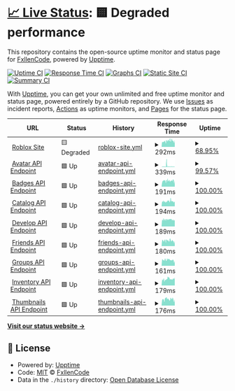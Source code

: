 # [📈 Live Status](https://FxllenCode.github.io/StatusPlus): <!--live status--> **🟨 Degraded performance**

This repository contains the open-source uptime monitor and status page for [FxllenCode](hwhelpnow.com), powered by [Upptime](https://github.com/upptime/upptime).

[![Uptime CI](https://github.com/koj-co/upptime/workflows/Uptime%20CI/badge.svg)](https://github.com/koj-co/upptime/actions?query=workflow%3A%22Uptime+CI%22)
[![Response Time CI](https://github.com/koj-co/upptime/workflows/Response%20Time%20CI/badge.svg)](https://github.com/koj-co/upptime/actions?query=workflow%3A%22Response+Time+CI%22)
[![Graphs CI](https://github.com/koj-co/upptime/workflows/Graphs%20CI/badge.svg)](https://github.com/koj-co/upptime/actions?query=workflow%3A%22Graphs+CI%22)
[![Static Site CI](https://github.com/koj-co/upptime/workflows/Static%20Site%20CI/badge.svg)](https://github.com/koj-co/upptime/actions?query=workflow%3A%22Static+Site+CI%22)
[![Summary CI](https://github.com/koj-co/upptime/workflows/Summary%20CI/badge.svg)](https://github.com/koj-co/upptime/actions?query=workflow%3A%22Summary+CI%22)

With [Upptime](https://upptime.js.org), you can get your own unlimited and free uptime monitor and status page, powered entirely by a GitHub repository. We use [Issues](https://github.com/FxllenCode/StatusPlus/issues) as incident reports, [Actions](https://github.com/FxllenCode/StatusPlus/actions) as uptime monitors, and [Pages](https://FxllenCode.github.io/StatusPlus) for the status page.

<!--start: status pages-->
<!-- This summary is generated by Upptime (https://github.com/upptime/upptime) -->
<!-- Do not edit this manually, your changes will be overwritten -->
<!-- prettier-ignore -->
| URL | Status | History | Response Time | Uptime |
| --- | ------ | ------- | ------------- | ------ |
| <img alt="" src="https://favicons.githubusercontent.com/www.roblox.com" height="13"> [Roblox Site](https://www.roblox.com) | 🟨 Degraded | [roblox-site.yml](https://github.com/FxllenCode/StatusPlus/commits/master/history/roblox-site.yml) | <details><summary><img alt="Response time graph" src="./graphs/roblox-site/response-time-week.png" height="20"> 292ms</summary><br><a href="https://FxllenCode.github.io/StatusPlus/history/roblox-site"><img alt="Response time 293" src="https://img.shields.io/endpoint?url=https%3A%2F%2Fraw.githubusercontent.com%2FFxllenCode%2FStatusPlus%2Fmaster%2Fapi%2Froblox-site%2Fresponse-time.json"></a><br><a href="https://FxllenCode.github.io/StatusPlus/history/roblox-site"><img alt="24-hour response time 314" src="https://img.shields.io/endpoint?url=https%3A%2F%2Fraw.githubusercontent.com%2FFxllenCode%2FStatusPlus%2Fmaster%2Fapi%2Froblox-site%2Fresponse-time-day.json"></a><br><a href="https://FxllenCode.github.io/StatusPlus/history/roblox-site"><img alt="7-day response time 292" src="https://img.shields.io/endpoint?url=https%3A%2F%2Fraw.githubusercontent.com%2FFxllenCode%2FStatusPlus%2Fmaster%2Fapi%2Froblox-site%2Fresponse-time-week.json"></a><br><a href="https://FxllenCode.github.io/StatusPlus/history/roblox-site"><img alt="30-day response time 293" src="https://img.shields.io/endpoint?url=https%3A%2F%2Fraw.githubusercontent.com%2FFxllenCode%2FStatusPlus%2Fmaster%2Fapi%2Froblox-site%2Fresponse-time-month.json"></a><br><a href="https://FxllenCode.github.io/StatusPlus/history/roblox-site"><img alt="1-year response time 293" src="https://img.shields.io/endpoint?url=https%3A%2F%2Fraw.githubusercontent.com%2FFxllenCode%2FStatusPlus%2Fmaster%2Fapi%2Froblox-site%2Fresponse-time-year.json"></a></details> | <details><summary><a href="https://FxllenCode.github.io/StatusPlus/history/roblox-site">68.95%</a></summary><a href="https://FxllenCode.github.io/StatusPlus/history/roblox-site"><img alt="All-time uptime 74.39%" src="https://img.shields.io/endpoint?url=https%3A%2F%2Fraw.githubusercontent.com%2FFxllenCode%2FStatusPlus%2Fmaster%2Fapi%2Froblox-site%2Fuptime.json"></a><br><a href="https://FxllenCode.github.io/StatusPlus/history/roblox-site"><img alt="24-hour uptime 0.00%" src="https://img.shields.io/endpoint?url=https%3A%2F%2Fraw.githubusercontent.com%2FFxllenCode%2FStatusPlus%2Fmaster%2Fapi%2Froblox-site%2Fuptime-day.json"></a><br><a href="https://FxllenCode.github.io/StatusPlus/history/roblox-site"><img alt="7-day uptime 68.95%" src="https://img.shields.io/endpoint?url=https%3A%2F%2Fraw.githubusercontent.com%2FFxllenCode%2FStatusPlus%2Fmaster%2Fapi%2Froblox-site%2Fuptime-week.json"></a><br><a href="https://FxllenCode.github.io/StatusPlus/history/roblox-site"><img alt="30-day uptime 74.39%" src="https://img.shields.io/endpoint?url=https%3A%2F%2Fraw.githubusercontent.com%2FFxllenCode%2FStatusPlus%2Fmaster%2Fapi%2Froblox-site%2Fuptime-month.json"></a><br><a href="https://FxllenCode.github.io/StatusPlus/history/roblox-site"><img alt="1-year uptime 74.39%" src="https://img.shields.io/endpoint?url=https%3A%2F%2Fraw.githubusercontent.com%2FFxllenCode%2FStatusPlus%2Fmaster%2Fapi%2Froblox-site%2Fuptime-year.json"></a></details>
| <img alt="" src="https://favicons.githubusercontent.com/avatar.roblox.com" height="13"> [Avatar API Endpoint](https://avatar.roblox.com/v1/avatar-rules) | 🟩 Up | [avatar-api-endpoint.yml](https://github.com/FxllenCode/StatusPlus/commits/master/history/avatar-api-endpoint.yml) | <details><summary><img alt="Response time graph" src="./graphs/avatar-api-endpoint/response-time-week.png" height="20"> 339ms</summary><br><a href="https://FxllenCode.github.io/StatusPlus/history/avatar-api-endpoint"><img alt="Response time 312" src="https://img.shields.io/endpoint?url=https%3A%2F%2Fraw.githubusercontent.com%2FFxllenCode%2FStatusPlus%2Fmaster%2Fapi%2Favatar-api-endpoint%2Fresponse-time.json"></a><br><a href="https://FxllenCode.github.io/StatusPlus/history/avatar-api-endpoint"><img alt="24-hour response time 177" src="https://img.shields.io/endpoint?url=https%3A%2F%2Fraw.githubusercontent.com%2FFxllenCode%2FStatusPlus%2Fmaster%2Fapi%2Favatar-api-endpoint%2Fresponse-time-day.json"></a><br><a href="https://FxllenCode.github.io/StatusPlus/history/avatar-api-endpoint"><img alt="7-day response time 339" src="https://img.shields.io/endpoint?url=https%3A%2F%2Fraw.githubusercontent.com%2FFxllenCode%2FStatusPlus%2Fmaster%2Fapi%2Favatar-api-endpoint%2Fresponse-time-week.json"></a><br><a href="https://FxllenCode.github.io/StatusPlus/history/avatar-api-endpoint"><img alt="30-day response time 312" src="https://img.shields.io/endpoint?url=https%3A%2F%2Fraw.githubusercontent.com%2FFxllenCode%2FStatusPlus%2Fmaster%2Fapi%2Favatar-api-endpoint%2Fresponse-time-month.json"></a><br><a href="https://FxllenCode.github.io/StatusPlus/history/avatar-api-endpoint"><img alt="1-year response time 312" src="https://img.shields.io/endpoint?url=https%3A%2F%2Fraw.githubusercontent.com%2FFxllenCode%2FStatusPlus%2Fmaster%2Fapi%2Favatar-api-endpoint%2Fresponse-time-year.json"></a></details> | <details><summary><a href="https://FxllenCode.github.io/StatusPlus/history/avatar-api-endpoint">99.57%</a></summary><a href="https://FxllenCode.github.io/StatusPlus/history/avatar-api-endpoint"><img alt="All-time uptime 99.65%" src="https://img.shields.io/endpoint?url=https%3A%2F%2Fraw.githubusercontent.com%2FFxllenCode%2FStatusPlus%2Fmaster%2Fapi%2Favatar-api-endpoint%2Fuptime.json"></a><br><a href="https://FxllenCode.github.io/StatusPlus/history/avatar-api-endpoint"><img alt="24-hour uptime 100.00%" src="https://img.shields.io/endpoint?url=https%3A%2F%2Fraw.githubusercontent.com%2FFxllenCode%2FStatusPlus%2Fmaster%2Fapi%2Favatar-api-endpoint%2Fuptime-day.json"></a><br><a href="https://FxllenCode.github.io/StatusPlus/history/avatar-api-endpoint"><img alt="7-day uptime 99.57%" src="https://img.shields.io/endpoint?url=https%3A%2F%2Fraw.githubusercontent.com%2FFxllenCode%2FStatusPlus%2Fmaster%2Fapi%2Favatar-api-endpoint%2Fuptime-week.json"></a><br><a href="https://FxllenCode.github.io/StatusPlus/history/avatar-api-endpoint"><img alt="30-day uptime 99.65%" src="https://img.shields.io/endpoint?url=https%3A%2F%2Fraw.githubusercontent.com%2FFxllenCode%2FStatusPlus%2Fmaster%2Fapi%2Favatar-api-endpoint%2Fuptime-month.json"></a><br><a href="https://FxllenCode.github.io/StatusPlus/history/avatar-api-endpoint"><img alt="1-year uptime 99.65%" src="https://img.shields.io/endpoint?url=https%3A%2F%2Fraw.githubusercontent.com%2FFxllenCode%2FStatusPlus%2Fmaster%2Fapi%2Favatar-api-endpoint%2Fuptime-year.json"></a></details>
| <img alt="" src="https://favicons.githubusercontent.com/badges.roblox.com" height="13"> [Badges API Endpoint](https://badges.roblox.com/v1/badges/2124548403) | 🟩 Up | [badges-api-endpoint.yml](https://github.com/FxllenCode/StatusPlus/commits/master/history/badges-api-endpoint.yml) | <details><summary><img alt="Response time graph" src="./graphs/badges-api-endpoint/response-time-week.png" height="20"> 191ms</summary><br><a href="https://FxllenCode.github.io/StatusPlus/history/badges-api-endpoint"><img alt="Response time 192" src="https://img.shields.io/endpoint?url=https%3A%2F%2Fraw.githubusercontent.com%2FFxllenCode%2FStatusPlus%2Fmaster%2Fapi%2Fbadges-api-endpoint%2Fresponse-time.json"></a><br><a href="https://FxllenCode.github.io/StatusPlus/history/badges-api-endpoint"><img alt="24-hour response time 187" src="https://img.shields.io/endpoint?url=https%3A%2F%2Fraw.githubusercontent.com%2FFxllenCode%2FStatusPlus%2Fmaster%2Fapi%2Fbadges-api-endpoint%2Fresponse-time-day.json"></a><br><a href="https://FxllenCode.github.io/StatusPlus/history/badges-api-endpoint"><img alt="7-day response time 191" src="https://img.shields.io/endpoint?url=https%3A%2F%2Fraw.githubusercontent.com%2FFxllenCode%2FStatusPlus%2Fmaster%2Fapi%2Fbadges-api-endpoint%2Fresponse-time-week.json"></a><br><a href="https://FxllenCode.github.io/StatusPlus/history/badges-api-endpoint"><img alt="30-day response time 192" src="https://img.shields.io/endpoint?url=https%3A%2F%2Fraw.githubusercontent.com%2FFxllenCode%2FStatusPlus%2Fmaster%2Fapi%2Fbadges-api-endpoint%2Fresponse-time-month.json"></a><br><a href="https://FxllenCode.github.io/StatusPlus/history/badges-api-endpoint"><img alt="1-year response time 192" src="https://img.shields.io/endpoint?url=https%3A%2F%2Fraw.githubusercontent.com%2FFxllenCode%2FStatusPlus%2Fmaster%2Fapi%2Fbadges-api-endpoint%2Fresponse-time-year.json"></a></details> | <details><summary><a href="https://FxllenCode.github.io/StatusPlus/history/badges-api-endpoint">100.00%</a></summary><a href="https://FxllenCode.github.io/StatusPlus/history/badges-api-endpoint"><img alt="All-time uptime 100.00%" src="https://img.shields.io/endpoint?url=https%3A%2F%2Fraw.githubusercontent.com%2FFxllenCode%2FStatusPlus%2Fmaster%2Fapi%2Fbadges-api-endpoint%2Fuptime.json"></a><br><a href="https://FxllenCode.github.io/StatusPlus/history/badges-api-endpoint"><img alt="24-hour uptime 100.00%" src="https://img.shields.io/endpoint?url=https%3A%2F%2Fraw.githubusercontent.com%2FFxllenCode%2FStatusPlus%2Fmaster%2Fapi%2Fbadges-api-endpoint%2Fuptime-day.json"></a><br><a href="https://FxllenCode.github.io/StatusPlus/history/badges-api-endpoint"><img alt="7-day uptime 100.00%" src="https://img.shields.io/endpoint?url=https%3A%2F%2Fraw.githubusercontent.com%2FFxllenCode%2FStatusPlus%2Fmaster%2Fapi%2Fbadges-api-endpoint%2Fuptime-week.json"></a><br><a href="https://FxllenCode.github.io/StatusPlus/history/badges-api-endpoint"><img alt="30-day uptime 100.00%" src="https://img.shields.io/endpoint?url=https%3A%2F%2Fraw.githubusercontent.com%2FFxllenCode%2FStatusPlus%2Fmaster%2Fapi%2Fbadges-api-endpoint%2Fuptime-month.json"></a><br><a href="https://FxllenCode.github.io/StatusPlus/history/badges-api-endpoint"><img alt="1-year uptime 100.00%" src="https://img.shields.io/endpoint?url=https%3A%2F%2Fraw.githubusercontent.com%2FFxllenCode%2FStatusPlus%2Fmaster%2Fapi%2Fbadges-api-endpoint%2Fuptime-year.json"></a></details>
| <img alt="" src="https://favicons.githubusercontent.com/catalog.roblox.com" height="13"> [Catalog API Endpoint](https://catalog.roblox.com/v1/bundles/details?bundleIds=192) | 🟩 Up | [catalog-api-endpoint.yml](https://github.com/FxllenCode/StatusPlus/commits/master/history/catalog-api-endpoint.yml) | <details><summary><img alt="Response time graph" src="./graphs/catalog-api-endpoint/response-time-week.png" height="20"> 194ms</summary><br><a href="https://FxllenCode.github.io/StatusPlus/history/catalog-api-endpoint"><img alt="Response time 189" src="https://img.shields.io/endpoint?url=https%3A%2F%2Fraw.githubusercontent.com%2FFxllenCode%2FStatusPlus%2Fmaster%2Fapi%2Fcatalog-api-endpoint%2Fresponse-time.json"></a><br><a href="https://FxllenCode.github.io/StatusPlus/history/catalog-api-endpoint"><img alt="24-hour response time 203" src="https://img.shields.io/endpoint?url=https%3A%2F%2Fraw.githubusercontent.com%2FFxllenCode%2FStatusPlus%2Fmaster%2Fapi%2Fcatalog-api-endpoint%2Fresponse-time-day.json"></a><br><a href="https://FxllenCode.github.io/StatusPlus/history/catalog-api-endpoint"><img alt="7-day response time 194" src="https://img.shields.io/endpoint?url=https%3A%2F%2Fraw.githubusercontent.com%2FFxllenCode%2FStatusPlus%2Fmaster%2Fapi%2Fcatalog-api-endpoint%2Fresponse-time-week.json"></a><br><a href="https://FxllenCode.github.io/StatusPlus/history/catalog-api-endpoint"><img alt="30-day response time 189" src="https://img.shields.io/endpoint?url=https%3A%2F%2Fraw.githubusercontent.com%2FFxllenCode%2FStatusPlus%2Fmaster%2Fapi%2Fcatalog-api-endpoint%2Fresponse-time-month.json"></a><br><a href="https://FxllenCode.github.io/StatusPlus/history/catalog-api-endpoint"><img alt="1-year response time 189" src="https://img.shields.io/endpoint?url=https%3A%2F%2Fraw.githubusercontent.com%2FFxllenCode%2FStatusPlus%2Fmaster%2Fapi%2Fcatalog-api-endpoint%2Fresponse-time-year.json"></a></details> | <details><summary><a href="https://FxllenCode.github.io/StatusPlus/history/catalog-api-endpoint">100.00%</a></summary><a href="https://FxllenCode.github.io/StatusPlus/history/catalog-api-endpoint"><img alt="All-time uptime 100.00%" src="https://img.shields.io/endpoint?url=https%3A%2F%2Fraw.githubusercontent.com%2FFxllenCode%2FStatusPlus%2Fmaster%2Fapi%2Fcatalog-api-endpoint%2Fuptime.json"></a><br><a href="https://FxllenCode.github.io/StatusPlus/history/catalog-api-endpoint"><img alt="24-hour uptime 100.00%" src="https://img.shields.io/endpoint?url=https%3A%2F%2Fraw.githubusercontent.com%2FFxllenCode%2FStatusPlus%2Fmaster%2Fapi%2Fcatalog-api-endpoint%2Fuptime-day.json"></a><br><a href="https://FxllenCode.github.io/StatusPlus/history/catalog-api-endpoint"><img alt="7-day uptime 100.00%" src="https://img.shields.io/endpoint?url=https%3A%2F%2Fraw.githubusercontent.com%2FFxllenCode%2FStatusPlus%2Fmaster%2Fapi%2Fcatalog-api-endpoint%2Fuptime-week.json"></a><br><a href="https://FxllenCode.github.io/StatusPlus/history/catalog-api-endpoint"><img alt="30-day uptime 100.00%" src="https://img.shields.io/endpoint?url=https%3A%2F%2Fraw.githubusercontent.com%2FFxllenCode%2FStatusPlus%2Fmaster%2Fapi%2Fcatalog-api-endpoint%2Fuptime-month.json"></a><br><a href="https://FxllenCode.github.io/StatusPlus/history/catalog-api-endpoint"><img alt="1-year uptime 100.00%" src="https://img.shields.io/endpoint?url=https%3A%2F%2Fraw.githubusercontent.com%2FFxllenCode%2FStatusPlus%2Fmaster%2Fapi%2Fcatalog-api-endpoint%2Fuptime-year.json"></a></details>
| <img alt="" src="https://favicons.githubusercontent.com/develop.roblox.com" height="13"> [Develop API Endpoint](https://develop.roblox.com/v1/toolbox/items?category=Hat&keyword=Hat) | 🟩 Up | [develop-api-endpoint.yml](https://github.com/FxllenCode/StatusPlus/commits/master/history/develop-api-endpoint.yml) | <details><summary><img alt="Response time graph" src="./graphs/develop-api-endpoint/response-time-week.png" height="20"> 189ms</summary><br><a href="https://FxllenCode.github.io/StatusPlus/history/develop-api-endpoint"><img alt="Response time 191" src="https://img.shields.io/endpoint?url=https%3A%2F%2Fraw.githubusercontent.com%2FFxllenCode%2FStatusPlus%2Fmaster%2Fapi%2Fdevelop-api-endpoint%2Fresponse-time.json"></a><br><a href="https://FxllenCode.github.io/StatusPlus/history/develop-api-endpoint"><img alt="24-hour response time 188" src="https://img.shields.io/endpoint?url=https%3A%2F%2Fraw.githubusercontent.com%2FFxllenCode%2FStatusPlus%2Fmaster%2Fapi%2Fdevelop-api-endpoint%2Fresponse-time-day.json"></a><br><a href="https://FxllenCode.github.io/StatusPlus/history/develop-api-endpoint"><img alt="7-day response time 189" src="https://img.shields.io/endpoint?url=https%3A%2F%2Fraw.githubusercontent.com%2FFxllenCode%2FStatusPlus%2Fmaster%2Fapi%2Fdevelop-api-endpoint%2Fresponse-time-week.json"></a><br><a href="https://FxllenCode.github.io/StatusPlus/history/develop-api-endpoint"><img alt="30-day response time 191" src="https://img.shields.io/endpoint?url=https%3A%2F%2Fraw.githubusercontent.com%2FFxllenCode%2FStatusPlus%2Fmaster%2Fapi%2Fdevelop-api-endpoint%2Fresponse-time-month.json"></a><br><a href="https://FxllenCode.github.io/StatusPlus/history/develop-api-endpoint"><img alt="1-year response time 191" src="https://img.shields.io/endpoint?url=https%3A%2F%2Fraw.githubusercontent.com%2FFxllenCode%2FStatusPlus%2Fmaster%2Fapi%2Fdevelop-api-endpoint%2Fresponse-time-year.json"></a></details> | <details><summary><a href="https://FxllenCode.github.io/StatusPlus/history/develop-api-endpoint">100.00%</a></summary><a href="https://FxllenCode.github.io/StatusPlus/history/develop-api-endpoint"><img alt="All-time uptime 100.00%" src="https://img.shields.io/endpoint?url=https%3A%2F%2Fraw.githubusercontent.com%2FFxllenCode%2FStatusPlus%2Fmaster%2Fapi%2Fdevelop-api-endpoint%2Fuptime.json"></a><br><a href="https://FxllenCode.github.io/StatusPlus/history/develop-api-endpoint"><img alt="24-hour uptime 100.00%" src="https://img.shields.io/endpoint?url=https%3A%2F%2Fraw.githubusercontent.com%2FFxllenCode%2FStatusPlus%2Fmaster%2Fapi%2Fdevelop-api-endpoint%2Fuptime-day.json"></a><br><a href="https://FxllenCode.github.io/StatusPlus/history/develop-api-endpoint"><img alt="7-day uptime 100.00%" src="https://img.shields.io/endpoint?url=https%3A%2F%2Fraw.githubusercontent.com%2FFxllenCode%2FStatusPlus%2Fmaster%2Fapi%2Fdevelop-api-endpoint%2Fuptime-week.json"></a><br><a href="https://FxllenCode.github.io/StatusPlus/history/develop-api-endpoint"><img alt="30-day uptime 100.00%" src="https://img.shields.io/endpoint?url=https%3A%2F%2Fraw.githubusercontent.com%2FFxllenCode%2FStatusPlus%2Fmaster%2Fapi%2Fdevelop-api-endpoint%2Fuptime-month.json"></a><br><a href="https://FxllenCode.github.io/StatusPlus/history/develop-api-endpoint"><img alt="1-year uptime 100.00%" src="https://img.shields.io/endpoint?url=https%3A%2F%2Fraw.githubusercontent.com%2FFxllenCode%2FStatusPlus%2Fmaster%2Fapi%2Fdevelop-api-endpoint%2Fuptime-year.json"></a></details>
| <img alt="" src="https://favicons.githubusercontent.com/friends.roblox.com" height="13"> [Friends API Endpoint](https://friends.roblox.com/v1/metadata) | 🟩 Up | [friends-api-endpoint.yml](https://github.com/FxllenCode/StatusPlus/commits/master/history/friends-api-endpoint.yml) | <details><summary><img alt="Response time graph" src="./graphs/friends-api-endpoint/response-time-week.png" height="20"> 180ms</summary><br><a href="https://FxllenCode.github.io/StatusPlus/history/friends-api-endpoint"><img alt="Response time 174" src="https://img.shields.io/endpoint?url=https%3A%2F%2Fraw.githubusercontent.com%2FFxllenCode%2FStatusPlus%2Fmaster%2Fapi%2Ffriends-api-endpoint%2Fresponse-time.json"></a><br><a href="https://FxllenCode.github.io/StatusPlus/history/friends-api-endpoint"><img alt="24-hour response time 178" src="https://img.shields.io/endpoint?url=https%3A%2F%2Fraw.githubusercontent.com%2FFxllenCode%2FStatusPlus%2Fmaster%2Fapi%2Ffriends-api-endpoint%2Fresponse-time-day.json"></a><br><a href="https://FxllenCode.github.io/StatusPlus/history/friends-api-endpoint"><img alt="7-day response time 180" src="https://img.shields.io/endpoint?url=https%3A%2F%2Fraw.githubusercontent.com%2FFxllenCode%2FStatusPlus%2Fmaster%2Fapi%2Ffriends-api-endpoint%2Fresponse-time-week.json"></a><br><a href="https://FxllenCode.github.io/StatusPlus/history/friends-api-endpoint"><img alt="30-day response time 174" src="https://img.shields.io/endpoint?url=https%3A%2F%2Fraw.githubusercontent.com%2FFxllenCode%2FStatusPlus%2Fmaster%2Fapi%2Ffriends-api-endpoint%2Fresponse-time-month.json"></a><br><a href="https://FxllenCode.github.io/StatusPlus/history/friends-api-endpoint"><img alt="1-year response time 174" src="https://img.shields.io/endpoint?url=https%3A%2F%2Fraw.githubusercontent.com%2FFxllenCode%2FStatusPlus%2Fmaster%2Fapi%2Ffriends-api-endpoint%2Fresponse-time-year.json"></a></details> | <details><summary><a href="https://FxllenCode.github.io/StatusPlus/history/friends-api-endpoint">100.00%</a></summary><a href="https://FxllenCode.github.io/StatusPlus/history/friends-api-endpoint"><img alt="All-time uptime 99.98%" src="https://img.shields.io/endpoint?url=https%3A%2F%2Fraw.githubusercontent.com%2FFxllenCode%2FStatusPlus%2Fmaster%2Fapi%2Ffriends-api-endpoint%2Fuptime.json"></a><br><a href="https://FxllenCode.github.io/StatusPlus/history/friends-api-endpoint"><img alt="24-hour uptime 100.00%" src="https://img.shields.io/endpoint?url=https%3A%2F%2Fraw.githubusercontent.com%2FFxllenCode%2FStatusPlus%2Fmaster%2Fapi%2Ffriends-api-endpoint%2Fuptime-day.json"></a><br><a href="https://FxllenCode.github.io/StatusPlus/history/friends-api-endpoint"><img alt="7-day uptime 100.00%" src="https://img.shields.io/endpoint?url=https%3A%2F%2Fraw.githubusercontent.com%2FFxllenCode%2FStatusPlus%2Fmaster%2Fapi%2Ffriends-api-endpoint%2Fuptime-week.json"></a><br><a href="https://FxllenCode.github.io/StatusPlus/history/friends-api-endpoint"><img alt="30-day uptime 99.98%" src="https://img.shields.io/endpoint?url=https%3A%2F%2Fraw.githubusercontent.com%2FFxllenCode%2FStatusPlus%2Fmaster%2Fapi%2Ffriends-api-endpoint%2Fuptime-month.json"></a><br><a href="https://FxllenCode.github.io/StatusPlus/history/friends-api-endpoint"><img alt="1-year uptime 99.98%" src="https://img.shields.io/endpoint?url=https%3A%2F%2Fraw.githubusercontent.com%2FFxllenCode%2FStatusPlus%2Fmaster%2Fapi%2Ffriends-api-endpoint%2Fuptime-year.json"></a></details>
| <img alt="" src="https://favicons.githubusercontent.com/groups.roblox.com" height="13"> [Groups API Endpoint](https://groups.roblox.com/v1/groups/configuration/metadata) | 🟩 Up | [groups-api-endpoint.yml](https://github.com/FxllenCode/StatusPlus/commits/master/history/groups-api-endpoint.yml) | <details><summary><img alt="Response time graph" src="./graphs/groups-api-endpoint/response-time-week.png" height="20"> 161ms</summary><br><a href="https://FxllenCode.github.io/StatusPlus/history/groups-api-endpoint"><img alt="Response time 161" src="https://img.shields.io/endpoint?url=https%3A%2F%2Fraw.githubusercontent.com%2FFxllenCode%2FStatusPlus%2Fmaster%2Fapi%2Fgroups-api-endpoint%2Fresponse-time.json"></a><br><a href="https://FxllenCode.github.io/StatusPlus/history/groups-api-endpoint"><img alt="24-hour response time 151" src="https://img.shields.io/endpoint?url=https%3A%2F%2Fraw.githubusercontent.com%2FFxllenCode%2FStatusPlus%2Fmaster%2Fapi%2Fgroups-api-endpoint%2Fresponse-time-day.json"></a><br><a href="https://FxllenCode.github.io/StatusPlus/history/groups-api-endpoint"><img alt="7-day response time 161" src="https://img.shields.io/endpoint?url=https%3A%2F%2Fraw.githubusercontent.com%2FFxllenCode%2FStatusPlus%2Fmaster%2Fapi%2Fgroups-api-endpoint%2Fresponse-time-week.json"></a><br><a href="https://FxllenCode.github.io/StatusPlus/history/groups-api-endpoint"><img alt="30-day response time 161" src="https://img.shields.io/endpoint?url=https%3A%2F%2Fraw.githubusercontent.com%2FFxllenCode%2FStatusPlus%2Fmaster%2Fapi%2Fgroups-api-endpoint%2Fresponse-time-month.json"></a><br><a href="https://FxllenCode.github.io/StatusPlus/history/groups-api-endpoint"><img alt="1-year response time 161" src="https://img.shields.io/endpoint?url=https%3A%2F%2Fraw.githubusercontent.com%2FFxllenCode%2FStatusPlus%2Fmaster%2Fapi%2Fgroups-api-endpoint%2Fresponse-time-year.json"></a></details> | <details><summary><a href="https://FxllenCode.github.io/StatusPlus/history/groups-api-endpoint">100.00%</a></summary><a href="https://FxllenCode.github.io/StatusPlus/history/groups-api-endpoint"><img alt="All-time uptime 100.00%" src="https://img.shields.io/endpoint?url=https%3A%2F%2Fraw.githubusercontent.com%2FFxllenCode%2FStatusPlus%2Fmaster%2Fapi%2Fgroups-api-endpoint%2Fuptime.json"></a><br><a href="https://FxllenCode.github.io/StatusPlus/history/groups-api-endpoint"><img alt="24-hour uptime 100.00%" src="https://img.shields.io/endpoint?url=https%3A%2F%2Fraw.githubusercontent.com%2FFxllenCode%2FStatusPlus%2Fmaster%2Fapi%2Fgroups-api-endpoint%2Fuptime-day.json"></a><br><a href="https://FxllenCode.github.io/StatusPlus/history/groups-api-endpoint"><img alt="7-day uptime 100.00%" src="https://img.shields.io/endpoint?url=https%3A%2F%2Fraw.githubusercontent.com%2FFxllenCode%2FStatusPlus%2Fmaster%2Fapi%2Fgroups-api-endpoint%2Fuptime-week.json"></a><br><a href="https://FxllenCode.github.io/StatusPlus/history/groups-api-endpoint"><img alt="30-day uptime 100.00%" src="https://img.shields.io/endpoint?url=https%3A%2F%2Fraw.githubusercontent.com%2FFxllenCode%2FStatusPlus%2Fmaster%2Fapi%2Fgroups-api-endpoint%2Fuptime-month.json"></a><br><a href="https://FxllenCode.github.io/StatusPlus/history/groups-api-endpoint"><img alt="1-year uptime 100.00%" src="https://img.shields.io/endpoint?url=https%3A%2F%2Fraw.githubusercontent.com%2FFxllenCode%2FStatusPlus%2Fmaster%2Fapi%2Fgroups-api-endpoint%2Fuptime-year.json"></a></details>
| <img alt="" src="https://favicons.githubusercontent.com/inventory.roblox.com" height="13"> [Inventory API Endpoint](https://inventory.roblox.com/v1/users/82738847/assets/collectibles?limit=10&sortOrder=Asc) | 🟩 Up | [inventory-api-endpoint.yml](https://github.com/FxllenCode/StatusPlus/commits/master/history/inventory-api-endpoint.yml) | <details><summary><img alt="Response time graph" src="./graphs/inventory-api-endpoint/response-time-week.png" height="20"> 179ms</summary><br><a href="https://FxllenCode.github.io/StatusPlus/history/inventory-api-endpoint"><img alt="Response time 179" src="https://img.shields.io/endpoint?url=https%3A%2F%2Fraw.githubusercontent.com%2FFxllenCode%2FStatusPlus%2Fmaster%2Fapi%2Finventory-api-endpoint%2Fresponse-time.json"></a><br><a href="https://FxllenCode.github.io/StatusPlus/history/inventory-api-endpoint"><img alt="24-hour response time 185" src="https://img.shields.io/endpoint?url=https%3A%2F%2Fraw.githubusercontent.com%2FFxllenCode%2FStatusPlus%2Fmaster%2Fapi%2Finventory-api-endpoint%2Fresponse-time-day.json"></a><br><a href="https://FxllenCode.github.io/StatusPlus/history/inventory-api-endpoint"><img alt="7-day response time 179" src="https://img.shields.io/endpoint?url=https%3A%2F%2Fraw.githubusercontent.com%2FFxllenCode%2FStatusPlus%2Fmaster%2Fapi%2Finventory-api-endpoint%2Fresponse-time-week.json"></a><br><a href="https://FxllenCode.github.io/StatusPlus/history/inventory-api-endpoint"><img alt="30-day response time 179" src="https://img.shields.io/endpoint?url=https%3A%2F%2Fraw.githubusercontent.com%2FFxllenCode%2FStatusPlus%2Fmaster%2Fapi%2Finventory-api-endpoint%2Fresponse-time-month.json"></a><br><a href="https://FxllenCode.github.io/StatusPlus/history/inventory-api-endpoint"><img alt="1-year response time 179" src="https://img.shields.io/endpoint?url=https%3A%2F%2Fraw.githubusercontent.com%2FFxllenCode%2FStatusPlus%2Fmaster%2Fapi%2Finventory-api-endpoint%2Fresponse-time-year.json"></a></details> | <details><summary><a href="https://FxllenCode.github.io/StatusPlus/history/inventory-api-endpoint">100.00%</a></summary><a href="https://FxllenCode.github.io/StatusPlus/history/inventory-api-endpoint"><img alt="All-time uptime 100.00%" src="https://img.shields.io/endpoint?url=https%3A%2F%2Fraw.githubusercontent.com%2FFxllenCode%2FStatusPlus%2Fmaster%2Fapi%2Finventory-api-endpoint%2Fuptime.json"></a><br><a href="https://FxllenCode.github.io/StatusPlus/history/inventory-api-endpoint"><img alt="24-hour uptime 100.00%" src="https://img.shields.io/endpoint?url=https%3A%2F%2Fraw.githubusercontent.com%2FFxllenCode%2FStatusPlus%2Fmaster%2Fapi%2Finventory-api-endpoint%2Fuptime-day.json"></a><br><a href="https://FxllenCode.github.io/StatusPlus/history/inventory-api-endpoint"><img alt="7-day uptime 100.00%" src="https://img.shields.io/endpoint?url=https%3A%2F%2Fraw.githubusercontent.com%2FFxllenCode%2FStatusPlus%2Fmaster%2Fapi%2Finventory-api-endpoint%2Fuptime-week.json"></a><br><a href="https://FxllenCode.github.io/StatusPlus/history/inventory-api-endpoint"><img alt="30-day uptime 100.00%" src="https://img.shields.io/endpoint?url=https%3A%2F%2Fraw.githubusercontent.com%2FFxllenCode%2FStatusPlus%2Fmaster%2Fapi%2Finventory-api-endpoint%2Fuptime-month.json"></a><br><a href="https://FxllenCode.github.io/StatusPlus/history/inventory-api-endpoint"><img alt="1-year uptime 100.00%" src="https://img.shields.io/endpoint?url=https%3A%2F%2Fraw.githubusercontent.com%2FFxllenCode%2FStatusPlus%2Fmaster%2Fapi%2Finventory-api-endpoint%2Fuptime-year.json"></a></details>
| <img alt="" src="https://favicons.githubusercontent.com/thumbnails.roblox.com" height="13"> [Thumbnails API Endpoint](https://thumbnails.roblox.com/v1/assets?assetIds=82738847&format=Png&isCircular=false&size=30x30) | 🟩 Up | [thumbnails-api-endpoint.yml](https://github.com/FxllenCode/StatusPlus/commits/master/history/thumbnails-api-endpoint.yml) | <details><summary><img alt="Response time graph" src="./graphs/thumbnails-api-endpoint/response-time-week.png" height="20"> 176ms</summary><br><a href="https://FxllenCode.github.io/StatusPlus/history/thumbnails-api-endpoint"><img alt="Response time 176" src="https://img.shields.io/endpoint?url=https%3A%2F%2Fraw.githubusercontent.com%2FFxllenCode%2FStatusPlus%2Fmaster%2Fapi%2Fthumbnails-api-endpoint%2Fresponse-time.json"></a><br><a href="https://FxllenCode.github.io/StatusPlus/history/thumbnails-api-endpoint"><img alt="24-hour response time 170" src="https://img.shields.io/endpoint?url=https%3A%2F%2Fraw.githubusercontent.com%2FFxllenCode%2FStatusPlus%2Fmaster%2Fapi%2Fthumbnails-api-endpoint%2Fresponse-time-day.json"></a><br><a href="https://FxllenCode.github.io/StatusPlus/history/thumbnails-api-endpoint"><img alt="7-day response time 176" src="https://img.shields.io/endpoint?url=https%3A%2F%2Fraw.githubusercontent.com%2FFxllenCode%2FStatusPlus%2Fmaster%2Fapi%2Fthumbnails-api-endpoint%2Fresponse-time-week.json"></a><br><a href="https://FxllenCode.github.io/StatusPlus/history/thumbnails-api-endpoint"><img alt="30-day response time 176" src="https://img.shields.io/endpoint?url=https%3A%2F%2Fraw.githubusercontent.com%2FFxllenCode%2FStatusPlus%2Fmaster%2Fapi%2Fthumbnails-api-endpoint%2Fresponse-time-month.json"></a><br><a href="https://FxllenCode.github.io/StatusPlus/history/thumbnails-api-endpoint"><img alt="1-year response time 176" src="https://img.shields.io/endpoint?url=https%3A%2F%2Fraw.githubusercontent.com%2FFxllenCode%2FStatusPlus%2Fmaster%2Fapi%2Fthumbnails-api-endpoint%2Fresponse-time-year.json"></a></details> | <details><summary><a href="https://FxllenCode.github.io/StatusPlus/history/thumbnails-api-endpoint">100.00%</a></summary><a href="https://FxllenCode.github.io/StatusPlus/history/thumbnails-api-endpoint"><img alt="All-time uptime 100.00%" src="https://img.shields.io/endpoint?url=https%3A%2F%2Fraw.githubusercontent.com%2FFxllenCode%2FStatusPlus%2Fmaster%2Fapi%2Fthumbnails-api-endpoint%2Fuptime.json"></a><br><a href="https://FxllenCode.github.io/StatusPlus/history/thumbnails-api-endpoint"><img alt="24-hour uptime 100.00%" src="https://img.shields.io/endpoint?url=https%3A%2F%2Fraw.githubusercontent.com%2FFxllenCode%2FStatusPlus%2Fmaster%2Fapi%2Fthumbnails-api-endpoint%2Fuptime-day.json"></a><br><a href="https://FxllenCode.github.io/StatusPlus/history/thumbnails-api-endpoint"><img alt="7-day uptime 100.00%" src="https://img.shields.io/endpoint?url=https%3A%2F%2Fraw.githubusercontent.com%2FFxllenCode%2FStatusPlus%2Fmaster%2Fapi%2Fthumbnails-api-endpoint%2Fuptime-week.json"></a><br><a href="https://FxllenCode.github.io/StatusPlus/history/thumbnails-api-endpoint"><img alt="30-day uptime 100.00%" src="https://img.shields.io/endpoint?url=https%3A%2F%2Fraw.githubusercontent.com%2FFxllenCode%2FStatusPlus%2Fmaster%2Fapi%2Fthumbnails-api-endpoint%2Fuptime-month.json"></a><br><a href="https://FxllenCode.github.io/StatusPlus/history/thumbnails-api-endpoint"><img alt="1-year uptime 100.00%" src="https://img.shields.io/endpoint?url=https%3A%2F%2Fraw.githubusercontent.com%2FFxllenCode%2FStatusPlus%2Fmaster%2Fapi%2Fthumbnails-api-endpoint%2Fuptime-year.json"></a></details>

<!--end: status pages-->

[**Visit our status website →**](https://FxllenCode.github.io/StatusPlus)

## 📄 License

- Powered by: [Upptime](https://github.com/upptime/upptime)
- Code: [MIT](./LICENSE) © [FxllenCode](hwhelpnow.com)
- Data in the `./history` directory: [Open Database License](https://opendatacommons.org/licenses/odbl/1-0/)
